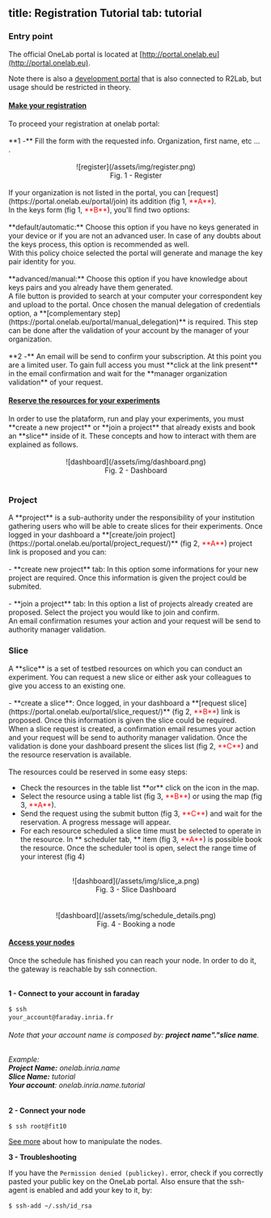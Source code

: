 title: Registration Tutorial
tab: tutorial
---

<script type="text/javascript">loadMenu();</script>

### Entry point
The official OneLab portal is located at [http://portal.onelab.eu](http://portal.onelab.eu).

Note there is also a [development portal](http://dev.myslice.info) that is also connected to R2Lab, but usage should be restricted in theory.

<div class="panel-group" id="accordion" role="tablist" aria-multiselectable="true" markdown="1">
  
  <div class="panel panel-default">
    <div class="panel-heading" role="tab" id="headingOne">
      <h4 class="panel-title">
        <a role="button" data-toggle="collapse" data-parent="#accordion" href="#collapseOne" aria-expanded="true" aria-controls="collapseOne">
          Make your registration
        </a>
      </h4>
    </div>
    <div id="collapseOne" class="panel-collapse collapse in" role="tabpanel" aria-labelledby="headingOne">
      <div class="panel-body">
      	To proceed your registration at onelab portal:
      	<br/>
      	<br/>
				**1 -** Fill the form with the requested info. Organization, first name, etc ... . 
				<br/>
				<br/>
				<center>
				![register](/assets/img/register.png)<br/>
				Fig. 1 - Register
				</center>
				<br/>
				If your organization is not listed in the portal, you can [request](https://portal.onelab.eu/portal/join) its addition (fig 1, <font color="red">**A**</font>).
				<br/>
				In the keys form (fig 1, <font color="red">**B**</font>), you'll find two options:
				<br/>
				<br/>
				**default/automatic:** Choose this option if you have no keys generated in your device or if you are not an advanced user. In case of any doubts about the keys process, this option is recommended as well.
				<br/>
				With this policy choice selected the portal will generate and manage the key pair identity for you.
				<br/>
				<br/>
				**advanced/manual:** Choose this option if you have knowledge about keys pairs and you already have them generated.
				<br/>
				A file button is provided to search at your computer your correspondent key and upload to the portal.
				Once chosen the manual delegation of credentials option, a **[complementary step](https://portal.onelab.eu/portal/manual_delegation)** is required. This step can be done after the validation of your account by the manager of your organization.
				<br/>
				<br/>
				**2 -** An email will be send to confirm your subscription. At this point you are a limited user. To gain full access you must **click at the link present** in the email confirmation and wait for the **manager organization validation** of your request.
      </div>
    </div>
  </div>
  <div class="panel panel-default">
    <div class="panel-heading" role="tab" id="headingTwo">
      <h4 class="panel-title">
        <a class="collapsed" role="button" data-toggle="collapse" data-parent="#accordion" href="#collapseTwo" aria-expanded="false" aria-controls="collapseTwo">
          Reserve the resources for your experiments
        </a>
      </h4>
    </div>
    <div id="collapseTwo" class="panel-collapse collapse" role="tabpanel" aria-labelledby="headingTwo">
      <div class="panel-body">
				In order to use the plataform, run and play your experiments, you must **create a new project** or **join a project** that already exists and book an **slice** inside of it. These concepts and how to interact with them are explained as follows.
				<br/>
				<br/>
				<center>
				![dashboard](/assets/img/dashboard.png)<br/>
				Fig. 2 - Dashboard
				</center>
				<br/>
				<h3>Project</h3>
				A **project** is a sub-authority under the responsibility of your institution gathering users who will be able to create slices for their experiments.
				Once logged in your dashboard a **[create/join project](https://portal.onelab.eu/portal/project_request/)** (fig 2, <font color="red">**A**</font>) project link is proposed and you can:
				<br/>
				<br/>
				- **create new project** tab: In this option some informations for your new project are required.
				Once this information is given the project could be submited.
				<br/>
				<br/>
				- **join a project** tab: In this option a list of projects already created are proposed. Select the project you would like to join and confirm. 
				<br/>
				An email confirmation resumes your action and your request will be send to authority manager validation.
				<br/>
				<h3>Slice</h3>
				A **slice** is a set of testbed resources on which you can conduct an experiment. You can request a new slice or either ask your colleagues to give you access to an existing one.
				<br/>
				<br/>
				- **create a slice**: Once logged, in your dashboard a **[request slice](https://portal.onelab.eu/portal/slice_request/)** (fig 2, <font color="red">**B**</font>) link is proposed. 
				Once this information is given the slice could be required.
				<br/>
				When a slice request is created, a confirmation email resumes your action and your request will be send to authority manager validation.
				Once the validation is done your dashboard present the slices list (fig 2, <font color="red">**C**</font>) and the resource reservation is available.
				<br/>
				<br/>
				The resources could be reserved in some easy steps:
				<ul>
					<li>Check the resources in the table list **or** click on the icon in the map.</li>
					<li>Select the resource using a table list (fig 3, <font color="red">**B**</font>) or using the map (fig 3, <font color="red">**A**</font>).</li>
					<li>Send the request using the submit button (fig 3, <font color="red">**C**</font>) and wait for the reservation. A progress message will appear.</li>
					<li>For each resource scheduled a slice time must be selected to operate in the resource. In ** scheduler tab, ** item (fig 3, <font color="red">**A**</font>) is possible book the resource. Once the scheduler tool is open, select the range time of your interest (fig 4)</li>
				</ul>
				<br/>
				<center>
				![dashboard](/assets/img/slice_a.png)<br/>
				Fig. 3 - Slice Dashboard
				</center>
				<br/>
				<br/>
				<center>
				![dashboard](/assets/img/schedule_details.png)<br/>
				Fig. 4 - Booking a node
				</center>
      </div>
    </div>
  </div>
  <div class="panel panel-default">
    <div class="panel-heading" role="tab" id="headingThree">
      <h4 class="panel-title">
        <a class="collapsed" role="button" data-toggle="collapse" data-parent="#accordion" href="#collapseThree" aria-expanded="false" aria-controls="collapseThree">
          Access your nodes
        </a>
      </h4>
    </div>
    <div id="collapseThree" class="panel-collapse collapse" role="tabpanel" aria-labelledby="headingThree">
      <div class="panel-body">
        Once the schedule has finished you can reach your node. In order to do it, the gateway is reachable by ssh connection.
        <br/>
        <br/>

 <strong>1 - Connect to your account in faraday</strong>
        <p>
        	<pre class="hljs"><code>$ ssh your_account@faraday<span class="hljs-class">.inria</span><span class="hljs-class">.fr</span></code></pre>
      	</p>
      	<h6>
      		Note that your account name is composed by: <strong>project name"."slice name</strong>.
      		<br/>
      		<br/>
      		<p>
		      	Example:<br/>
		      	<strong>Project Name:</strong> onelab.inria.name<br/>
		      	<strong>Slice Name:</strong> tutorial<br/>
		      	<strong>Your account</strong>: onelab.inria.name.tutorial
	      	</p>
      	</h6>

<strong>2 - Connect your node</strong>
<p>
<pre class="hljs"><code>$ ssh root@fit10</span></code></pre>
</p>

[See more](tuto-02-michelle.html#main) about how to manipulate the nodes.
</p>
      
<strong>3 - Troubleshooting</strong>
<p>
<p>If you have the <code>Permission denied (publickey).</code> error, check if you correctly pasted your public key on the OneLab portal. Also ensure that the ssh-agent is enabled and add your key to it, by:
<p>
<pre class="hljs"><code>$ ssh-add ~/.ssh/id_rsa</span></code></pre>
</p>

<!-- oooohhh
Alternatively, restart the tutorial registration from the beginning.
-->

</div>
</div>
</div>
  
</div>






